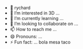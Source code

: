 - 👋 rychard
- 👀 I’m interested in 3D ...
- 🌱 I’m currently learning ...
- 💞️ I’m looking to collaborate on ...
- 📫 How to reach me ...
- 😄 Pronouns: ...
- ⚡ Fun fact: ...
 bola
mesa
taco

<!---
Rychardpere/Rychardpere is a ✨ special ✨ repository because its `README.md` (this file) appears on your GitHub profile.
You can click the Preview link to take a look at your changes.
--->
